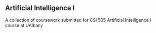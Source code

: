 ## Artificial Intelligence I
A collection of coursework submitted for CSI 535 Artificial Intelligence I course at UAlbany